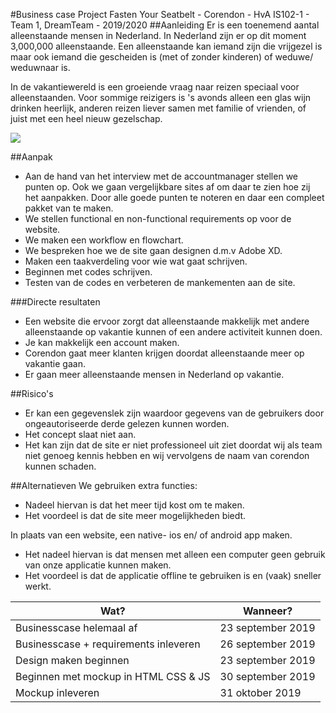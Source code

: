 #Business case
Project Fasten Your Seatbelt - Corendon - HvA IS102-1 - Team 1, DreamTeam - 2019/2020
##Aanleiding
Er is een toenemend aantal alleenstaande mensen in Nederland. In Nederland zijn er op dit moment 3,000,000 alleenstaande. Een alleenstaande kan iemand zijn die vrijgezel is maar ook iemand die gescheiden is (met of zonder kinderen) of weduwe/ weduwnaar is. 

In de vakantiewereld is een groeiende vraag naar reizen speciaal voor alleenstaanden. Voor sommige reizigers is 's avonds alleen een glas wijn drinken heerlijk, anderen reizen liever samen met familie of vrienden, of juist met een heel nieuw gezelschap.

<img src="https://www.cbs.nl/nl-nl/achtergrond/2018/26/honderd-jaar-alleenstaanden">

##Aanpak

 * Aan de hand van het interview met de accountmanager stellen we punten op. Ook we gaan vergelijkbare sites af om daar te zien hoe zij het aanpakken. Door alle goede punten te noteren en daar een compleet pakket van te maken.
 * We stellen functional en non-functional requirements op voor de website.
 * We maken een workflow en flowchart. 
 * We bespreken hoe we de site gaan designen d.m.v Adobe XD.
 * Maken een taakverdeling voor wie wat gaat schrijven.
 * Beginnen met codes schrijven.
 * Testen van de codes en verbeteren de mankementen aan de site.

###Directe resultaten
 * Een website die ervoor zorgt dat alleenstaande makkelijk met andere alleenstaande op vakantie kunnen of een andere activiteit kunnen doen.
 * Je kan makkelijk een account maken. 
 * Corendon gaat meer klanten krijgen doordat alleenstaande meer op vakantie gaan.
 * Er gaan meer alleenstaande mensen in Nederland op vakantie.

##Risico's
 * Er kan een gegevenslek zijn waardoor gegevens van de gebruikers door ongeautoriseerde derde gelezen kunnen worden.
 * Het concept slaat niet aan.
 * Het kan zijn dat de site er niet professioneel uit ziet doordat wij als team niet genoeg kennis hebben en wij vervolgens de naam van corendon kunnen schaden.

##Alternatieven
We gebruiken extra functies:
 * Nadeel hiervan is dat het meer tijd kost om te maken.
 * Het voordeel is dat de site meer mogelijkheden biedt.

In plaats van een website, een native- ios en/ of android app maken.
 
 * Het nadeel hiervan is dat mensen met alleen een computer geen gebruik van onze applicatie kunnen maken.
 * Het voordeel is dat de applicatie offline te gebruiken is en (vaak) sneller werkt.

|Wat?|Wanneer?|
|---|---|
|Businesscase helemaal af|23 september 2019 |
|Businesscase + requirements inleveren |26 september 2019|
|Design maken beginnen|23 september 2019|
|Beginnen met mockup in HTML CSS & JS|30 september 2019|
|Mockup inleveren|31 oktober 2019|
